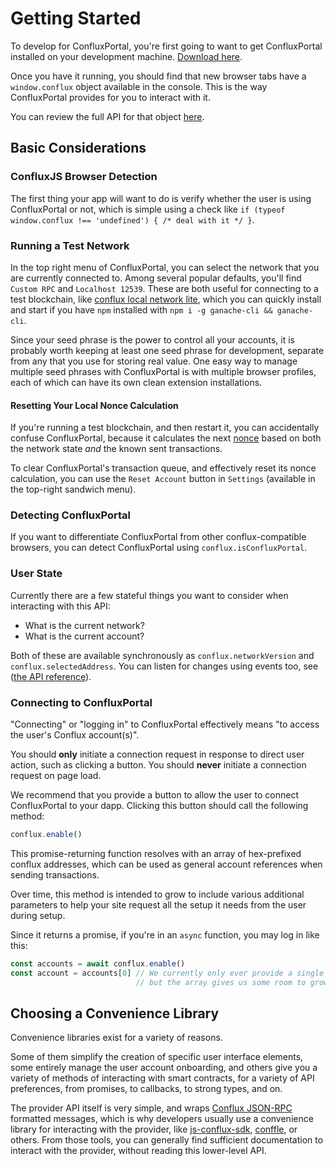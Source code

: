 # Getting Started

To develop for ConfluxPortal, you're first going to want to get ConfluxPortal
installed on your development machine. [Download
here](https://github.com/Conflux-Chain/conflux-portal/releases).  

Once you have it running, you should find that new browser tabs have a
`window.conflux` object available in the console. This is the way ConfluxPortal
provides for you to interact with it. 

You can review the full API for that object [here](../API_Reference/Conflux_Provider).

## Basic Considerations

### ConfluxJS Browser Detection

The first thing your app will want to do is verify whether the user is using
ConfluxPortal or not, which is simple using a check like `if (typeof
window.conflux !== 'undefined') { /* deal with it */ }`. 

### Running a Test Network

In the top right menu of ConfluxPortal, you can select the network that you are
currently connected to. Among several popular defaults, you'll find `Custom RPC`
and `Localhost 12539`. These are both useful for connecting to a test
blockchain, like [conflux local network
lite](https://github.com/yqrashawn/conflux-local-network-lite#readme), which you
can quickly install and start if you have `npm` installed with `npm i -g
ganache-cli && ganache-cli`.   

<!-- Ganache has some great features for starting it up with different states. If you -->
<!-- start it with the `-m` flag, you can feed it the same seed phrase you have in -->
<!-- your ConfluxPortal, and the test network will give your first 10 accounts 100 -->
<!-- test ether each, which makes it easier to start work.  -->

Since your seed phrase is the power to control all your accounts, it is probably
worth keeping at least one seed phrase for development, separate from any that
you use for storing real value. One easy way to manage multiple seed phrases
with ConfluxPortal is with multiple browser profiles, each of which can have its
own clean extension installations. 

#### Resetting Your Local Nonce Calculation

If you're running a test blockchain, and then restart it, you can accidentally
confuse ConfluxPortal, because it calculates the next
[nonce](./Sending_Transactions#nonce-%5Bignored%5D) based on both the network
state _and_ the known sent transactions.  

To clear ConfluxPortal's transaction queue, and effectively reset its nonce
calculation, you can use the `Reset Account` button in `Settings` (available in
the top-right sandwich menu). 

### Detecting ConfluxPortal

If you want to differentiate ConfluxPortal from other conflux-compatible
browsers, you can detect ConfluxPortal using `conflux.isConfluxPortal`. 

### User State

Currently there are a few stateful things you want to consider when interacting
with this API: 

- What is the current network?
- What is the current account?

Both of these are available synchronously as `conflux.networkVersion` and
`conflux.selectedAddress`. You can listen for changes using events too, see
([the API reference](./API_Reference)). 

### Connecting to ConfluxPortal

"Connecting" or "logging in" to ConfluxPortal effectively means "to access the
user's Conflux account(s)". 

You should **only** initiate a connection request in response to direct user
action, such as clicking a button. You should **never** initiate a connection
request on page load. 

We recommend that you provide a button to allow the user to connect
ConfluxPortal to your dapp. Clicking this button should call the following
method: 

```javascript
conflux.enable()
```

This promise-returning function resolves with an array of hex-prefixed conflux
addresses, which can be used as general account references when sending
transactions. 

Over time, this method is intended to grow to include various additional
parameters to help your site request all the setup it needs from the user during
setup. 

Since it returns a promise, if you're in an `async` function, you may log in
like this: 

```javascript
const accounts = await conflux.enable()
const account = accounts[0] // We currently only ever provide a single account,
                            // but the array gives us some room to grow.
```

## Choosing a Convenience Library

Convenience libraries exist for a variety of reasons.

Some of them simplify the creation of specific user interface elements, some
entirely manage the user account onboarding, and others give you a variety of
methods of interacting with smart contracts, for a variety of API preferences,
from promises, to callbacks, to strong types, and on. 

The provider API itself is very simple, and wraps [Conflux
JSON-RPC](https://conflux-chain.github.io/conflux-doc/json-rpc/) formatted
messages, which is why developers usually use a convenience library for
interacting with the provider, like
[js-conflux-sdk](https://www.npmjs.com/package/js-conflux-sdk),
[conffle](https://github.com/liuis/conffle#readme), or others. From those tools,
you can generally find sufficient documentation to interact with the provider,
without reading this lower-level API.